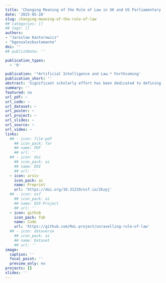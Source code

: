 ```yaml
---
title: 'Changing Meaning of the Rule of Law in UK and US Parliamentary Debates'
date: '2025-05-28'
slug: changing-meaning-of-the-rule-of-law
## categories: []
## tags: []
authors:
- "Jaroslaw Kantorowicz"
- "bgonzalezbustamante"
doi: ''
## publishDate: ''

publication_types:
  - '0'

publication: '*Artificial Intelligence and Law.* Forthcoming'
publication_short: ''
abstract: 'Significant scholarly effort has been dedicated to defining the rule of law. The prevailing view in the literature is that the rule of law is a highly multidimensional and, as some suggest, an essentially contested concept. In this study, we employ advanced text-as-data methods, specifically diachronic word embeddings, to shed light on what the rule of law means and how its meaning has evolved over a century through parliamentary speeches in the UK and the US. We categorize the conceptualization of the rule of law into thin (procedural) and thick (substantive) definitions. Our findings indicate that procedural elements, such as rules and judiciary, maintain a strong and relatively more stable association with the rule of law. In contrast, substantive elements, which include rights and democratic principles, have become relatively less associated with the rule of law over time. Despite this decline, the rights component remains critically important to the concept, broadly equivalent in significance to procedural aspects.'
summary: ''
featured: no
url_pdf: ~
url_code: ~
url_dataset: ~
url_poster: ~
url_project: ~
url_slides: ~
url_source: ~
url_video: ~
links:
  ## - icon: file-pdf
    ## icon_pack: far
    ## name: PDF
    ## url: ''
  ## - icon: doi
    ## icon_pack: ai
    ## name: DOI
    ## url: ''
  - icon: arxiv
    icon_pack: ai
    name: Preprint
    url: 'https://doi.org/10.31219/osf.io/2kzpj'
  ## - icon: osf
    ## icon_pack: ai
    ## name: OSF-Project
    ## url: ''
  - icon: github
    icon_pack: fab
    name: Code
    url: 'https://github.com/RoL-project/unravelling-rule-of-law'
  ## - icon: dataverse
    ## icon_pack: ai
    ## name: Dataset
    ## url: ''
image:
  caption: ''
  focal_point: ''
  preview_only: no
projects: []
slides: ''
---
```

